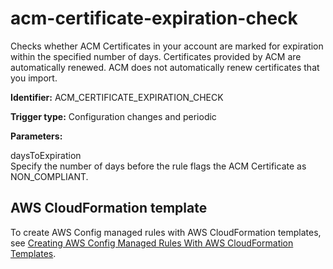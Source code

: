 # acm\-certificate\-expiration\-check<a name="acm-certificate-expiration-check"></a>

Checks whether ACM Certificates in your account are marked for expiration within the specified number of days\. Certificates provided by ACM are automatically renewed\. ACM does not automatically renew certificates that you import\.

**Identifier:** ACM\_CERTIFICATE\_EXPIRATION\_CHECK

**Trigger type:** Configuration changes and periodic

**Parameters:**

 daysToExpiration   
Specify the number of days before the rule flags the ACM Certificate as NON\_COMPLIANT\.

## AWS CloudFormation template<a name="w4aac13c29c17c35c13"></a>

To create AWS Config managed rules with AWS CloudFormation templates, see [Creating AWS Config Managed Rules With AWS CloudFormation Templates](aws-config-managed-rules-cloudformation-templates.md)\.